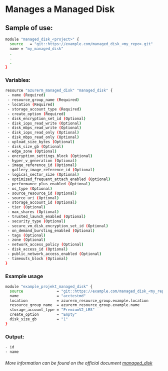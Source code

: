 # Manages a Managed Disk

## Sample of use:

```bash
module "managed_disk_<project>" {
  source   = "git::https://example.com/managed_disk_<my_repo>.git"
  name = "my_managed_disk"
  .
  .
  .
}
```

### Variables:

```bash
resource "azurerm_managed_disk" "managed_disk" {
 - name (Required)
 - resource_group_name (Required)
 - location (Required)
 - storage_account_type (Required)
 - create_option (Required)
 - disk_encryption_set_id (Optional)
 - disk_iops_read_write (Optional)
 - disk_mbps_read_write (Optional)
 - disk_iops_read_only (Optional)
 - disk_mbps_read_only (Optional)
 - upload_size_bytes (Optional)
 - disk_size_gb (Optional)
 - edge_zone (Optional)
 - encryption_settings_block (Optional)
 - hyper_v_generation (Optional)
 - image_reference_id (Optional)
 - gallery_image_reference_id (Optional)
 - logical_sector_size (Optional)
 - optimized_frequent_attach_enabled (Optional)
 - performance_plus_enabled (Optional)
 - os_type (Optional)
 - source_resource_id (Optional)
 - source_uri (Optional)
 - storage_account_id (Optional)
 - tier (Optional)
 - max_shares (Optional)
 - trusted_launch_enabled (Optional)
 - security_type (Optional)
 - secure_vm_disk_encryption_set_id (Optional)
 - on_demand_bursting_enabled (Optional)
 - tags (Optional)
 - zone (Optional)
 - network_access_policy (Optional)
 - disk_access_id (Optional)
 - public_network_access_enabled (Optional)
 - timeouts_block (Optional)
}
```

### Example usage

````bash
module "example_projekt_managed_disk" {
  source               = "git::https://example.com/managed_disk_<my_repo>.git"
  name                 = "acctestmd"
  location             = azurerm_resource_group.example.location
  resource_group_name  = azurerm_resource_group.example.name
  storage_account_type = "PremiumV2_LRS"
  create_option        = "Empty"
  disk_size_gb         = "1"
}
````

### Output:

```bash
- id
- name
```

###### More information can be found on the official document [managed_disk](https://registry.terraform.io/providers/hashicorp/azurerm/latest/docs/resources/managed_disk)